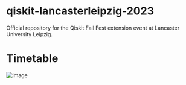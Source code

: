 # qiskit-lancasterleipzig-2023
Official repository for the Qiskit Fall Fest extension event at Lancaster University Leipzig.

# Timetable

![image](https://github.com/RedHatParichay/qiskit-lancasterleipzig-2023/assets/115642529/facea505-40e6-491b-a7cb-b0fac7e90c23)



